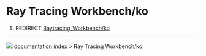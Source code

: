 # Ray Tracing Workbench/ko
1.  REDIRECT [Raytracing_Workbench/ko](Raytracing_Workbench/ko.md)



---
![](images/Button_right.svg) [documentation index](../README.md) > Ray Tracing Workbench/ko
